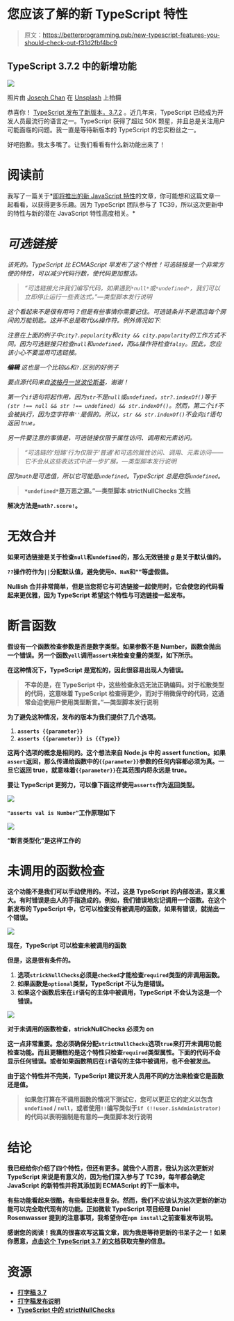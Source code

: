 # 您应该了解的新 TypeScript 特性

> 原文：<https://betterprogramming.pub/new-typescript-features-you-should-check-out-f31d2fbf4bc9>

## TypeScript 3.7.2 中的新增功能

![](img/f26498513f665f10bbe77feb5ae8191c.png)

照片由 [Joseph Chan](https://unsplash.com/@yulokchan?utm_source=medium&utm_medium=referral) 在 [Unsplash](https://unsplash.com?utm_source=medium&utm_medium=referral) 上拍摄

恭喜你！ [TypeScript 发布了新版本，3.7.2](https://www.npmjs.com/package/typescript) 。近几年来，TypeScript 已经成为开发人员最流行的语言之一。TypeScript 获得了超过 50K 颗星，并且总是关注用户可能面临的问题。我一直是等待新版本的 TypeScript 的忠实粉丝之一。

好吧抱歉。我太多嘴了。让我们看看有什么新功能出来了！

# 阅读前

我写了一篇关于*[即将推出的新 JavaScript 特性](https://medium.com/javascript-in-plain-english/upcoming-new-javascript-features-you-should-know-if-you-use-javascript-everyday-8208b477b7a2)的文章，你可能想和这篇文章一起看看，以获得更多乐趣。因为 TypeScript 团队参与了 TC39，所以这次更新中的特性与新的潜在 JavaScript 特性高度相关。*

# *可选链接*

*该死的。TypeScript 比 ECMAScript 早发布了这个特性！可选链接是一个非常方便的特性，可以减少代码行数，使代码更加整洁。*

> *“可选链接允许我们编写代码，如果遇到`*null*`或`*undefined*`，我们可以立即停止运行一些表达式。”—类型脚本发行说明*

*这个看起来不是很有用吗？但是有些事情你需要记住。可选链条并不是酒店每个房间的万能钥匙。这并不总是取代`&&`操作符。例外情况如下:*

*注意在上面的例子中`city?.popularity`和`city && city.popularity`的工作方式不同。因为可选链接只检查`null`和`undefined`，而`&&`操作符检查`falsy`。因此，您应该小心不要滥用可选链接。*

***~~编辑~~** 这也是一个比较`&&`和`?.`区别的好例子*

*要点源代码来自[波格丹一世波伦斯基](https://medium.com/u/777e34597fe0?source=post_page-----f31d2fbf4bc9--------------------------------)，谢谢！*

*第一个`if`语句将起作用，因为`str`不是`null`或`undefined`。`str?.indexOf()`等于`(str !== null && str !== undefined) && str.indexOf()`。然而，第二个`if`不会被执行，因为空字符串`''`是假的。所以，`str && str.indexOf()`不会向`if`语句返回 true。*

*另一件要注意的事情是，可选链接仅限于属性访问、调用和元素访问。*

> *“可选链的‘短路’行为仅限于‘普通’和可选的属性访问、调用、元素访问——它不会从这些表达式中进一步扩展。—类型脚本发行说明*

*因为`math`是可选值，所以它可能是`undefined`。TypeScript 总是抱怨`undefined`。*

> **`*undefined*`是万恶之源。”—类型脚本 strictNullChecks 文档**

**解决方法是`math?.score!`。**

# **无效合并**

**如果可选链接是关于检查`null`和`undefined`的，那么无效链接 *g* 是关于默认值的。**

**`??`操作符作为`||`分配默认值，避免使用`0`、`NaN`和`“”`等虚假值。**

**Nullish 合并非常简单，但是当您将它与可选链接一起使用时，它会使您的代码看起来更优雅，因为 TypeScript 希望这个特性与可选链接一起发布。**

# **断言函数**

**假设有一个函数检查参数是否是数字类型。如果参数不是 Number，函数会抛出一个错误。另一个函数`yell`调用`assert`来检查变量的类型，如下所示。**

**在这种情况下，TypeScript 是宽松的，因此很容易出现人为错误。**

> **不幸的是，在 TypeScript 中，这些检查永远无法正确编码。对于松散类型的代码，这意味着 TypeScript 检查得更少，而对于稍微保守的代码，这通常会迫使用户使用类型断言。”—类型脚本发行说明**

**为了避免这种情况，发布的版本为我们提供了几个选项。**

1.  **`asserts {{parameter}}`**
2.  **`asserts {{parameter}} is {{Type}}`**

**这两个选项的概念是相同的。这个想法来自 Node.js 中的 assert function。如果`assert`返回，那么传递给函数中的`{{parameter}}`参数的任何内容都必须为真。一旦它返回 true，就意味着`{{parameter}}`在其范围内将永远是 true。**

**要让 TypeScript 更努力，可以像下面这样使用`asserts`作为返回类型。**

**![](img/b732b81456b62fa42bb4823bd02e0079.png)**

**`"asserts val is Number”`工作原理如下**

**![](img/85496e55e23ce8145aa25e9178097172.png)**

**“断言类型化”是这样工作的**

# **未调用的函数检查**

**这个功能不是我们可以手动使用的。不过，这是 TypeScript 的内部改进，意义重大。有时错误是由人的手指造成的。例如，我们错误地忘记调用一个函数。在这个新发布的 TypeScript 中，它可以检查没有被调用的函数，如果有错误，就抛出一个错误。**

**![](img/c0deaa60d7d1a5c8e521c3c23ef671d5.png)**

**现在，TypeScript 可以检查未被调用的函数**

**但是，这是很有条件的。**

1.  **选项`strickNullChecks`必须是`checked`才能检查`required`类型的非调用函数。**
2.  **如果函数是`optional`类型，TypeScript 不认为是错误。**
3.  **如果这个函数后来在`if`语句的主体中被调用，TypeScript 不会认为这是一个错误。**

**![](img/1c4475351227a03b12b43a558cd60d1e.png)**

**对于未调用的函数检查，strickNullChecks 必须为 on**

**这一点非常重要。您必须确保分配`strictNullChecks`选项`true`来打开未调用功能检查功能。而且更糟糕的是这个特性只检查`required`类型属性。下面的代码不会显示任何错误。或者如果函数稍后在`if`语句的主体中被调用，也不会被发出。**

**由于这个特性并不完美，TypeScript 建议开发人员用不同的方法来检查它是函数还是值。**

> **如果您打算在不调用函数的情况下测试它，您可以更正它的定义以包含`undefined` / `null`，或者使用`!!`编写类似于`if (!!user.isAdministrator)`的代码以表明强制是有意的—类型脚本发行说明**

# **结论**

**我已经给你介绍了四个特性，但还有更多。就我个人而言，我认为这次更新对 TypeScript 来说是有意义的，因为他们深入参与了 TC39，每年都会确定 JavaScript 的新特性并将其添加到 ECMAScript 的下一版本中。**

**有些功能看起来很酷，有些看起来很复杂。然而，我们不应该认为这次更新的新功能可以完全取代现有的功能。正如微软 TypeScript 项目经理 Daniel Rosenwasser 提到的注意事项，我希望你在`npm install`之前查看发布说明。**

**感谢您的阅读！我真的很喜欢写这篇文章，因为我是等待更新的书呆子之一！如果你愿意，[点击这个 TypeScript 3.7 的文档](https://www.typescriptlang.org/docs/handbook/release-notes/typescript-3-7.html)获取完整的信息。**

# **资源**

*   **[打字稿 3.7](https://www.typescriptlang.org/docs/handbook/release-notes/typescript-3-7.html)**
*   **[打字稿发布说明](https://devblogs.microsoft.com/typescript/announcing-typescript-3-7-beta/)**
*   **[TypeScript 中的 strictNullChecks](https://basarat.gitbooks.io/typescript/docs/options/strictNullChecks.html)**